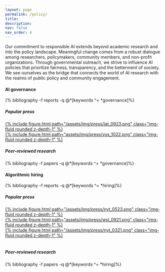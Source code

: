 ```yaml
---
layout: page
permalink: /policy/
title: 
description:
nav: false
nav_order: 4
---
```


<div id="banner-other" style="background-image: url('{{ "/assets/img/banner/Policy_Banner.png" | relative_url }}');"></div>

<!-- <h3 class="category" id="policy">Policy</h3> -->

Our commitment to responsible AI extends beyond academic research and
into the policy landscape. Meaningful change comes from a robust
dialogue among researchers, policymakers, community members, and
non-profit organizations. Through governmental outreach, we strive to
influence AI policies that prioritize fairness, transparency, and the
betterment of society. We see ourselves as the bridge that connects
the world of AI research with the realms of public policy and
community engagement.

<h4 class="category" id="governance">AI governance</h4>

<!-- ADS Task force, compotroller report -->

<div class="publications">
{% bibliography -f reports -q @*[keywords ^= *governance]%}
</div>

<h5><b>Popular press</b></h5>

<div class="container">
  <div class="row mt-3">
    <div class="col-sm mt-3 mt-md-0">
    <a href="https://www.latimes.com/opinion/story/2023-09-24/google-antitrust-monopoly-trial-justice-department-digital-ads-facebook">
    {% include figure.html path="/assets/img/press/lat_0923.png" class="img-fluid rounded z-depth-1" %}
    </a>
    </div>
    <div class="col-sm mt-3 mt-md-0">
    <a href="https://www.vox.com/future-perfect/23387228/ai-bill-of-rights-white-house-artificial-intelligence-bias">
    {% include figure.html path="assets/img/press/vox_1022.png" class="img-fluid rounded z-depth-1" %}
    </a>
    </div>
  </div>
</div>

<h5><b>Peer-reviewed research</b></h5>

<div class="publications">
{% bibliography -f papers -q @*[keywords ^= *governance]%}
</div>

<h4 class="category" id="hiring">Algorithmic hiring</h4>

<!-- <h5><b>Read more about our work</b></h5> -->

<div class="publications"> 
{% bibliography -f reports -q @*[keywords ^= *hiring]%}
</div>

<h5><b>Popular press</b></h5>

<div class="container">
  <div class="row mt-3">
    <div class="col-sm mt-3 mt-md-0">
    <a href="https://www.nytimes.com/2023/05/25/technology/ai-hiring-law-new-york.html">
    {% include figure.html path="/assets/img/press/nyt_0523.png" class="img-fluid rounded z-depth-1" %}
    </a>
    </div>
    <div class="col-sm mt-3 mt-md-0">
    <a href="https://www.wsj.com/articles/hiring-job-candidates-ai-11632244313">
    {% include figure.html path="assets/img/press/wsj_0921.png" class="img-fluid rounded z-depth-1" %}
    </a>
    </div>
  </div>
  <div class="row mt-3">
    <div class="col-sm mt-3 mt-md-0">
    <a href="https://www.nytimes.com/2021/03/17/opinion/ai-employment-bias-nyc.html">
    {% include figure.html path="/assets/img/press/nyt_0321.png" class="img-fluid rounded z-depth-1" %}
    </a>
    </div>
    <div class="col-sm mt-3 mt-md-0">
    &nbsp;
    </div>
  </div>  
</div>

<h5><b>Peer-reviewed research</b></h5>

<div class="publications">
{% bibliography -f papers -q @*[keywords ^= *hiring]%}
</div>


<!-- <h4 class="category" id="laws">Responsible AI for peace and security</h4>-->

<!-- ACM Code of Ethics, IEEE report -->






